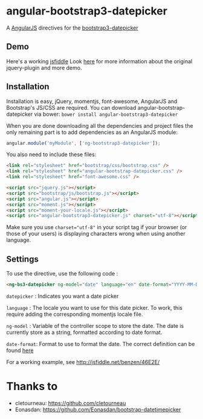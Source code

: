 # angular-bootstrap3-datepicker
A [AngularJS](http://angularjs.org/) directives for the [bootstrap3-datepicker](https://github.com/Eonasdan/bootstrap-datetimepicker)

## Demo

Here's a working [jsfiddle](http://jsfiddle.net/benzen/46E2E/)
Look [here](https://github.com/Eonasdan/bootstrap-datetimepicker) for more information about the original jquery-plugin and more demo.

## Installation

Installation is easy, jQuery, momentjs, font-awesome, AngularJS and Bootstrap's JS/CSS are required.
You can download angular-bootstrap-datepicker via bower:
`bower install angular-bootstrap3-datepicker`

When you are done downloading all the dependencies and project files the only remaining part is to add dependencies as an AngularJS module:

```javascript
angular.module('myModule', ['ng-bootstrap3-datepicker']);
```

You also need to include these files:
```html
<link rel="stylesheet" href="bootstrap/css/bootstrap.css" />
<link rel="stylesheet" href="angular-bootstrap-datepicker.css" />
<link rel="stylesheet" href="font-awesome.css" />

<script src="jquery.js"></script>
<script src="bootstrap/js/bootstrap.js"></script>
<script src="angular.js"></script>
<script src="moment.js"></script>
<script src="moment-your-locale.js"></script>
<script src="angular-bootstrap3-datepicker.js" charset="utf-8"></script>
```

Make sure you use `charset="utf-8"` in your script tag if your browser (or those of your users) is displaying characters wrong when using another language.

## Settings

To use the directive, use the following code :

```html
<ng-bs3-datepicker ng-model="date" language="en" date-format="YYYY-MM-DD">
```

`datepicker` : Indicates you want a date picker

`language` : The locale you want to use for this date picker. To work, this require adding the corresponding momentjs locale file.

`ng-model` : Variable of the controller scope to store the date. The date is currently store as a string, formatted according to date format.

`date-format`: Format to use to format the date. The correct definition can be found [here](http://momentjs.com/docs/#/displaying/format/)

For a working example, see http://jsfiddle.net/benzen/46E2E/

# Thanks to

 * cletourneau: https://github.com/cletourneau
 * Eonasdan: https://github.com/Eonasdan/bootstrap-datetimepicker
